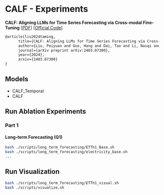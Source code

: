 # CALF - Experiments

**CALF: Aligning LLMs for Time Series Forecasting via Cross-modal Fine-Tuning** [[PDF](https://arxiv.org/abs/2403.07300)] [[Official Code](https://github.com/Hank0626/CALF)]

```latex
@article{liu2024taming,
      title={CALF: Aligning LLMs for Time Series Forecasting via Cross-modal Fine-Tuning}, 
      author={Liu, Peiyuan and Guo, Hang and Dai, Tao and Li, Naiqi and Bao, Jigang and Ren, Xudong and Jiang, Yong and Xia, Shu-Tao},
      journal={arXiv preprint arXiv:2403.07300},
      year={2024},
      arxiv={2403.07300}
}
```

## Models

- CALF_Temporal
- CALF

## Run Ablation Experiments

### Part 1

#### Long-term Forecasting (Q1)

```bash
bash ./scripts/long_term_forecasting/ETTh1_Base.sh
bash ./scripts/long_term_forecasting/electricity_base.sh
...
```

## Run Visualization

```bash
bash ./scripts/long_term_forecasting/ETTh1_visual.sh
bash ./scripts/visualize.sh
```

